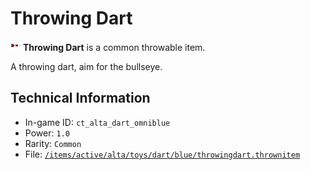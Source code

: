 # Throwing Dart

<img src="https://raw.githubusercontent.com/Ceterai/Enternia/main/items/active/alta/toys/dart/blue/throwingdart.png" alt="Throwing Dart icon" loading="lazy" height=16px width="auto" /> **Throwing Dart** is a common throwable item.

A throwing dart, aim for the bullseye.

## Technical Information

- In-game ID: `ct_alta_dart_omniblue`
- Power: `1.0`
- Rarity: `Common`
- File: [`/items/active/alta/toys/dart/blue/throwingdart.thrownitem`](https://github.com/Ceterai/Enternia/blob/main/items/active/alta/toys/dart/blue/throwingdart.thrownitem)
